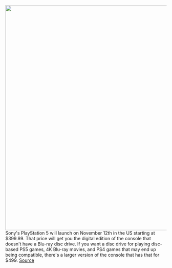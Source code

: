 <img src='https://cdn.vox-cdn.com/thumbor/1VZgNOeBjpctzd8OpZWylMqLtLA=/0x0:1920x1080/1200x800/filters:focal(807x387:1113x693)/cdn.vox-cdn.com/uploads/chorus_image/image/67425531/image__5_.0.png' width='700px' /><br/>
Sony's PlayStation 5 will launch on November 12th in the US starting at $399.99. That price will get you the digital edition of the console that doesn't have a Blu-ray disc drive. If you want a disc drive for playing disc-based PS5 games, 4K Blu-ray movies, and PS4 games that may end up being compatible, there's a larger version of the console that has that for $499.
<a href='https://www.theverge.com/2020/9/17/21440300/ps5-playstation-5-preorder-price-release-date-buy'> Source <a/>